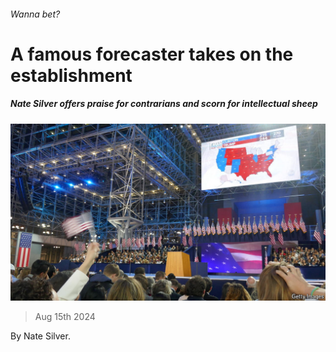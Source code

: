 ###### Wanna bet?

# A famous forecaster takes on the establishment 

##### Nate Silver offers praise for contrarians and scorn for intellectual sheep 

![image](images/20240817_CUP504.jpg) 

> Aug 15th 2024 

By Nate Silver. 

